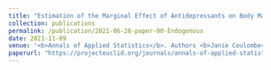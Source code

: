 ```yaml
---
title: "Estimation of the Marginal Effect of Antidepressants on Body Mass Index under Confounding and Endogenous Covariate-Driven Monitoring Times"
collection: publications
permalink: /publication/2021-06-28-paper-00-Endogenous
date: 2021-11-09
venue: '<b>Annals of Applied Statistics</b>. Authors <b>Janie Coulombe</b> , Erica EM Moodie, Robert W Platt, and Christel Renoux'
paperurl: "https://projecteuclid.org/journals/annals-of-applied-statistics/volume-16/issue-3/Estimation-of-the-marginal-effect-of-antidepressants-on-body-mass/10.1214/21-AOAS1570.full"
---
```

